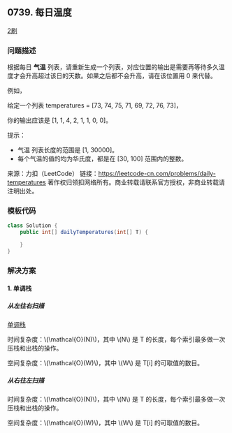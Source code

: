 ## 0739. 每日温度

<script src="https://cdn.bootcss.com/mathjax/2.7.7/MathJax.js?config=TeX-AMS-MML_HTMLorMML"></script>

[2刷](qu0739/solu/Solution.java)

### 问题描述

根据每日 **气温** 列表，请重新生成一个列表，对应位置的输出是需要再等待多久温度才会升高超过该日的天数。如果之后都不会升高，请在该位置用 0 来代替。

例如，

给定一个列表 temperatures = [73, 74, 75, 71, 69, 72, 76, 73]，

你的输出应该是 [1, 1, 4, 2, 1, 1, 0, 0]。


提示：

* 气温 列表长度的范围是 [1, 30000]。
* 每个气温的值的均为华氏度，都是在 [30, 100] 范围内的整数。

来源：力扣（LeetCode）
链接：https://leetcode-cn.com/problems/daily-temperatures
著作权归领扣网络所有。商业转载请联系官方授权，非商业转载请注明出处。

### 模板代码

``` java
class Solution {
    public int[] dailyTemperatures(int[] T) {

    }
}
```

### 解决方案

#### 1. 单调栈

##### 从左往右扫描

[单调栈](qu0739/solu1/Solution.java)

时间复杂度：\\(\mathcal{O}(N)\\)，其中 \\(N\\) 是 T 的长度，每个索引最多做一次压栈和出栈的操作。

空间复杂度：\\(\mathcal{O}(W)\\)，其中 \\(W\\) 是 T[i] 的可取值的数目。

##### 从右往左扫描

时间复杂度：\\(\mathcal{O}(N)\\)，其中 \\(N\\) 是 T 的长度，每个索引最多做一次压栈和出栈的操作。

空间复杂度：\\(\mathcal{O}(W)\\)，其中 \\(W\\) 是 T[i] 的可取值的数目。


